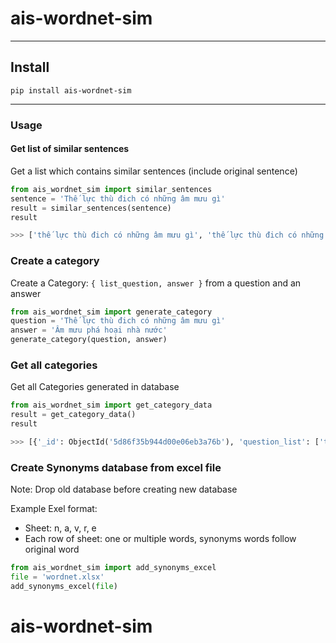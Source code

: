 # ais-wordnet-sim

___

## Install

```
pip install ais-wordnet-sim
```
___

### Usage

#### Get list of similar sentences

Get a list which contains similar sentences (include original sentence)

```python
from ais_wordnet_sim import similar_sentences
sentence = 'Thế lực thù đich có những âm mưu gì'
result = similar_sentences(sentence)
result

>>> ['thế lực thù đich có những âm mưu gì', 'thế lực thù đich có những thủ đoạn gì', 'thế lực thù đich có những mưu kế gì', 'thế lực thù đich có những mưu mẹo gì', 'thế lực thù đich có những mưu mô gì', 'thế lực thù đich có những mưu đồ gì', 'thế lực thù đich có những mánh khóe gì', 'thế lực thù đich có những kế sách gì', 'thế lực thù đich sở hữu những âm mưu gì', 'thế lực thù đich sở hữu những thủ đoạn gì', 'thế lực thù đich sở hữu những mưu kế gì', 'thế lực thù đich sở hữu những mưu mẹo gì', 'thế lực thù đich sở hữu những mưu mô gì', 'thế lực thù đich sở hữu những mưu đồ gì', 'thế lực thù đich sở hữu những mánh khóe gì', 'thế lực thù đich sở hữu những kế sách gì']
```

### Create a category

Create a Category: `{ list_question, answer }` from a question and an answer

```python
from ais_wordnet_sim import generate_category
question = 'Thế lực thù đich có những âm mưu gì'
answer = 'Âm mưu phá hoại nhà nước'
generate_category(question, answer)
```

### Get all categories

Get all Categories generated in database

```python
from ais_wordnet_sim import get_category_data
result = get_category_data()
result

>>> [{'_id': ObjectId('5d86f35b944d00e06eb3a76b'), 'question_list': ['thế lực thù đich có những âm mưu gì', 'thế lực thù đich có những thủ đoạn gì', 'thế lực thù đich có những mưu kế gì', 'thế lực thù đich có những mưu mẹo gì', 'thế lực thù đich có những mưu mô gì', 'thế lực thù đich có những mưu đồ gì', 'thế lực thù đich có những mánh khóe gì', 'thế lực thù đich có những kế sách gì', 'thế lực thù đich sở hữu những âm mưu gì', 'thế lực thù đich sở hữu những thủ đoạn gì', 'thế lực thù đich sở hữu những mưu kế gì', 'thế lực thù đich sở hữu những mưu mẹo gì', 'thế lực thù đich sở hữu những mưu mô gì', 'thế lực thù đich sở hữu những mưu đồ gì', 'thế lực thù đich sở hữu những mánh khóe gì', 'thế lực thù đich sở hữu những kế sách gì'], 'answer': 'Âm mưu phá hoại nhà nước'}]
```

### Create Synonyms database from excel file

Note: Drop old database before creating new database

Example Exel format:
- Sheet: n, a, v, r, e
- Each row of sheet: one or multiple words, synonyms words follow original word

```python
from ais_wordnet_sim import add_synonyms_excel
file = 'wordnet.xlsx'
add_synonyms_excel(file)
```
# ais-wordnet-sim
